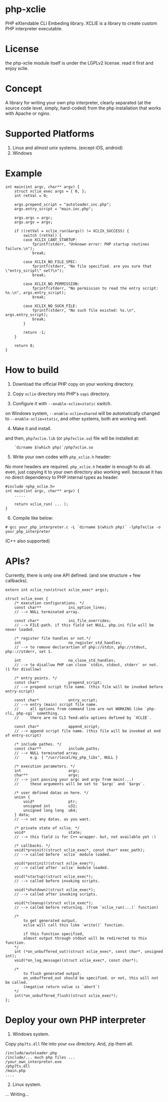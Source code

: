 # php-xclie

PHP eXtendable CLI Embeding library.
XCLIE is a library to create custom PHP interpreter executable.

# License

the php-xclie module itself is under the LGPLv2 license. read it first and enjoy xclie.

# Concept

A library for writing your own php interpreter, clearly separated 
(at the source code level, simply, hard-coded) from the php installation 
that works with Apache or nginx.

# Supported Platforms

1. Linux and almost unix systems. (except iOS, android)
2. Windows

# Example
```
int main(int argc, char** argv) {
	struct xclie_exec args = { 0, };
	int retVal = 0;

	args.prepend_script = "autoloader.inc.php";
	args.entry_script = "main.inc.php";

	args.argc = argc;
	args.argv = argv;

	if ((retVal = xclie_run(&args)) != XCLIX_SUCCESS) {
		switch (retVal) {
		case XCLIX_CANT_STARTUP:
			fprintf(stderr, "Unknown error: PHP startup routines failure.\n");
			break;

		case XCLIX_NO_FILE_SPEC:
			fprintf(stderr, "No file specified. are you sure that \"entry_script\" set?\n");
			break;

		case XCLIX_NO_PERMISSION:
			fprintf(stderr, "No permission to read the entry script: %s.\n", args.entry_script);
			break;

		case XCLIX_NO_SUCH_FILE:
			fprintf(stderr, "No such file existed: %s.\n", args.entry_script);
			break;
		}

		return -1;
	}

	return 0;
}
```

# How to build

1. Download the official PHP copy on your working directory.

2. Copy `xclie` directory into PHP's `sapi` directory.

3. Configure it with `--enable-xclie=static` switch.

on Windows system, `--enable-xclie=shared` will be automatically changed to `--enable-xclie=static`,
and other systems, both are working well.

4. Make it and install.

and then, `php7xclie.lib` (or `php7xclie.so`) file will be installed at:
```
	`dirname $(which php)`/php7xclie.so
```

5. Write your own codes with `php_xclie.h` header:

No more headers are required. `php_xclie.h` header is enough to do all.
even, just copying it to your own directory also working well.
because it has no direct dependency to PHP internal types as header.
```
#include <php_xclie.h>
int main(int argc, char** argv) {
	.....

	return xclie_run( ... );
}

```

6. Compile like below:
```
# gcc your_php_interpreter.c -L `dirname $(which php)` -lphp7xclie -o your_php_interpreter
```
(C++ also supported)


# APIs?

Currently, there is only one API defined. (and one structure + few callbacks).

```
extern int xclie_run(struct xclie_exec* args);

struct xclie_exec {
	/* execution configurations. */
	const char**			ini_option_lines;		
	// --> NULL terminated array.

	const char*				ini_file_overrides;		
	// --> FILE-path. if this field set NULL, php.ini file will be never loaded.

	/* register file handles or not.*/
	int						no_register_std_handles;
	// --> to remove declarartion of php://stdin, php://stdout, php:://stderr, set 1.

	int						no_close_std_handles;
	// --> to disallow PHP can close `stdin, stdout, stderr` or not. (1 for disallow)
	
	/* entry points. */
	const char*				prepend_script;
	// --> prepend script file name. (this file will be invoked before entry-script)

	const char*				entry_script;
	// --> entry (main) script file name.
	//     all options from command line are not WORKING like `php-cli, php-cgi` something.
	//     there are no CLI feed-able options defined by `XCLIE`.

	const char*				append_script;
	// --> append script file name. (this file will be invoked at end of entry-script)

	/* include pathes. */
	const char**			include_paths;
	// --> NULL terminated array.
	//     e.g. { "/usr/local/my_php_libs", NULL }
	
	/* execution parameters. */
	int						argc;
	char**					argv;
	// --> just passing your argc and argv from main(...)
	//     these arguments will be set to `$argc` and `$argv`. 
	
	/* user defined datas on here. */
	union {
		void*				ptr;
		unsigned int		u32;
		unsigned long long	u64;
	} data;
	// --> set any datas. as you want.
	
	/* private state of xclie. */
	void*					state;
	// --> this field is for C++ wrapper. but, not available yet :)
	
	/* callbacks. */
	void(*preinit)(struct xclie_exec*, const char* exec_path);
	// --> called before `xclie` module loaded.

	void(*postinit)(struct xclie_exec*);
	// --> called after `xclie` module loaded.

	void(*startup)(struct xclie_exec*);
	// --> called before invoking scripts.

	void(*shutdown)(struct xclie_exec*);
	// --> called after invoking scripts.

	void(*cleanup)(struct xclie_exec*);
	// --> called before returning. (from `xclie_run(...)` function)

	/*
		to get generated output.
		xclie will call this like `write()` function.

		if this function specified,
		almost output through stdout will be redirected to this function.
	*/
	int (*on_unbuffered_out)(struct xclie_exec*, const char*, unsigned int);
	void(*on_log_message)(struct xclie_exec*, const char*);

	/*
		to flush generated output.
		on_unbuffered_out should be specified. or not, this will not be called.
		(negative return value is `abort`)
	*/
	int(*on_unbuffered_flush)(struct xclie_exec*);
};
```

# Deploy your own PHP interpreter

1. Windows system.

Copy `php7ts.dll` file into your `exe` directory.
And, zip them all.

```
/include/autoloader.php
/include/... much php files ...
/your_own_interpreter.exe
/php7ts.dll
/main.php
....
```

2. Linux system.

... Writing...